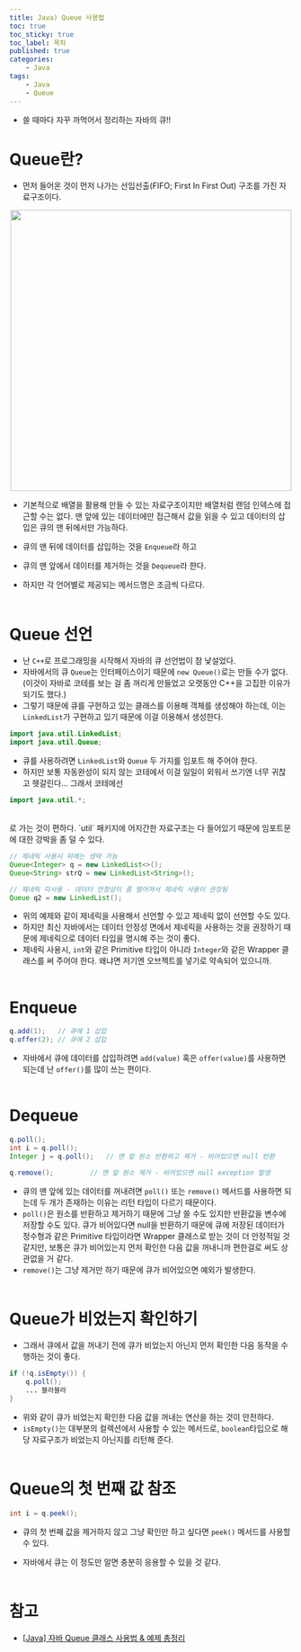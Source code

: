 ```yaml
---
title: Java) Queue 사용법
toc: true
toc_sticky: true
toc_label: 목차
published: true
categories:
    - Java
tags:
    - Java
    - Queue
---
```


* 쓸 때마다 자꾸 까먹어서 정리하는 자바의 큐!!

# Queue란?
* 먼저 들어온 것이 먼저 나가는 선입선출(FIFO; First In First Out) 구조를 가진 자료구조이다. 

<p align="center"><img src="https://img1.daumcdn.net/thumb/R1280x0/?scode=mtistory2&fname=https%3A%2F%2Fblog.kakaocdn.net%2Fdn%2FbhvAPe%2FbtqHlVqf0RY%2FY4oCoA4wUkEpvIkU80i43K%2Fimg.png" width="500"></p>

* 기본적으로 배열을 활용해 만들 수 있는 자료구조이지만 배열처럼 랜덤 인덱스에 접근할 수는 없다. 맨 앞에 있는 데이터에만 접근해서 값을 읽을 수 있고 데이터의 삽입은 큐의 맨 뒤에서만 가능하다.

* 큐의 맨 뒤에 데이터를 삽입하는 것을 `Enqueue`라 하고
* 큐의 맨 앞에서 데이터를 제거하는 것을 `Dequeue`라 한다.
* 하지만 각 언어별로 제공되는 메서드명은 조금씩 다르다. <br><br>

# Queue 선언
* 난 `C++`로 프로그래밍을 시작해서 자바의 큐 선언법이 참 낯설었다. 
* 자바에서의 큐 `Queue`는 인터페이스이기 때문에 `new Queue()`로는 만들 수가 없다. (이것이 자바로 코테를 보는 걸 좀 꺼리게 만들었고 오랫동안 C++을 고집한 이유가 되기도 했다.)
* 그렇기 때문에 큐를 구현하고 있는 클래스를 이용해 객체를 생성해야 하는데, 이는 `LinkedList`가 구현하고 있기 때문에 이걸 이용해서 생성한다.

```java
import java.util.LinkedList;
import java.util.Queue;
```

* 큐를 사용하려면 `LinkedList`와 `Queue` 두 가지를 임포트 해 주어야 한다.
* 하지만 보통 자동완성이 되지 않는 코테에서 이걸 일일이 외워서 쓰기엔 너무 귀찮고 헷갈린다... 그래서 코테에선 

```java
import java.util.*;
```
<br>
로 가는 것이 편하다. `util` 패키지에 어지간한 자료구조는 다 들어있기 때문에 임포트문에 대한 강박을 좀 덜 수 있다.

```java
// 제네릭 사용시 뒤에는 생략 가능
Queue<Integer> q = new LinkedList<>();
Queue<String> strQ = new LinkedList<String>();

// 제네릭 미사용 - 데이터 안정성이 좀 떨어져서 제네릭 사용이 권장됨
Queue q2 = new LinkedList();
```

* 위의 예제와 같이 제네릭을 사용해서 선언할 수 있고 제네릭 없이 선언할 수도 있다.
* 하지만 최신 자바에서는 데이터 안정성 면에서 제네릭을 사용하는 것을 권장하기 때문에 제네릭으로 데이터 타입을 명시해 주는 것이 좋다.
* 제네릭 사용시, `int`와 같은 Primitive 타입이 아니라 `Integer`와 같은 Wrapper 클래스를 써 주어야 한다. 왜냐면 저기엔 오브젝트를 넣기로 약속되어 있으니까.<br><br>

# Enqueue

```java
q.add(1);   // 큐에 1 삽입
q.offer(2); // 큐에 2 삽입
```
* 자바에서 큐에 데이터를 삽입하려면 `add(value)` 혹은 `offer(value)`를 사용하면 되는데 난 `offer()`를 많이 쓰는 편이다.<br><br>

# Dequeue

```java
q.poll();           
int i = q.poll();
Integer j = q.poll();   // 맨 앞 원소 반환하고 제거 - 비어있으면 null 반환

q.remove();         // 맨 앞 원소 제거 - 비어있으면 null exception 발생
```

* 큐의 맨 앞에 있는 데이터를 꺼내려면 `poll()` 또는 `remove()` 메서드를 사용하면 되는데 두 개가 존재하는 이유는 리턴 타입이 다르기 때문이다.
* `poll()`은 원소를 반환하고 제거하기 때문에 그냥 쓸 수도 있지만 반환값을 변수에 저장할 수도 있다. 큐가 비어있다면 null을 반환하기 때문에 큐에 저장된 데이터가 정수형과 같은 Primitive 타입이라면 Wrapper 클래스로 받는 것이 더 안정적일 것 같지만, 보통은 큐가 비어있는지 먼저 확인한 다음 값을 꺼내니까 편한걸로 써도 상관없을 거 같다.
* `remove()`는 그냥 제거만 하기 때문에 큐가 비어있으면 예외가 발생한다. <br><br>

# Queue가 비었는지 확인하기
* 그래서 큐에서 값을 꺼내기 전에 큐가 비었는지 아닌지 먼저 확인한 다음 동작을 수행하는 것이 좋다.

```java
if (!q.isEmpty()) {
    q.poll();
    ... 블라블라 
}
```

* 위와 같이 큐가 비었는지 확인한 다음 값을 꺼내는 연산을 하는 것이 안전하다. 
* `isEmpty()`는 대부분의 컬렉션에서 사용할 수 있는 메서드로, `boolean`타입으로 해당 자료구조가 비었는지 아닌지를 리턴해 준다.<br><br>

# Queue의 첫 번째 값 참조

```java
int i = q.peek();
```

* 큐의 첫 번째 값을 제거하지 않고 그냥 확인만 하고 싶다면 `peek()` 메서드를 사용할 수 있다.

* 자바에서 큐는 이 정도만 알면 충분히 응용할 수 있을 것 같다.<br><br>

# 참고
* [[Java] 자바 Queue 클래스 사용법 & 예제 총정리](https://coding-factory.tistory.com/602)
